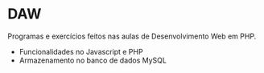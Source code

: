 # DAW
Programas e exercícios feitos nas aulas de Desenvolvimento Web em PHP.

* Funcionalidades no Javascript e PHP
* Armazenamento no banco de dados MySQL
